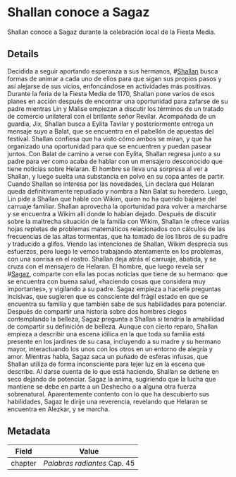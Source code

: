 # Shallan conoce a Sagaz
Shallan conoce a Sagaz durante la celebración local de la Fiesta Media.

## Details
Decidida a seguir aportando esperanza a sus hermanos, #[Shallan](characters/shallan) busca formas de animar a cada uno de ellos para que sigan sus propios pasos y así alejarse de sus vicios, enfoncándose en actividades más positivas. Durante la feria de la Fiesta Media de 1170, Shallan pone varios de esos planes en acción después de encontrar una oportunidad para zafarse de su padre mientras Lin y Malise empiezan a discutir los términos de un tratado de comercio unilateral con el brillante señor Revilar. Acompañada de un guardia, Jix, Shallan busca a Eylita Tavilar y posteriormente entrega un mensaje suyo a Balat, que se encuentra en el pabellón de apuestas del festival. Shallan confiesa que ha visto cómo ambos se miran, y que ha organizado una oportunidad para que se encuentren y puedan pasear juntos. Con Balat de camino a verse con Eylita, Shallan regresa junto a su padre para ver como acaba de hablar con un mensajero desconocido que tiene noticias sobre Helaran. El hombre se lleva una sorpresa al ver a Shallan, y luego suelta una substancia en polvo en su copa antes de partir. Cuando Shallan se interesa por las novedades, Lin declara que Helaran queda definitivamente repudiado y nombra a Nan Balat su heredero. Luego, Lin pide a Shallan que hable con Wikim, quien no ha querido bajarse del carruaje familiar. Shallan aprovecha la oportunidad para volver a marcharse y se encuentra a Wikim allí donde lo habían dejado. Después de discutir sobre la maltrecha situación de la familia con Wikim, Shallan le ofrece varias hojas repletas de problemas matemáticos relacionados con cálculos de las frecuencias de las altas tormentas, que ha tomado de los libros de su padre y traducido a glifos. Viendo las intenciones de Shallan, Wikim desprecia sus esfuerzos, pero luego le vemos trabajando atentamente en los problemas, con una sonrisa en el rostro. Shallan deja atrás el carruaje, abatida, y se cruza con el mensajero de Helaran. El hombre, que luego revela ser #[Sagaz](characters/wit), comparte con ella las pocas noticias que tiene de su hermano: que se encuentra con buena salud, «haciendo cosas que considera muy importantes», y vigilando a su padre. Sagaz empieza a hacerle preguntas incisivas, que sugieren que es consciente del frágil estado en que se encuentra su familia y que también sabe de sus habilidades para potenciar. Después de compartir una historia sobre dos hombres ciegos contemplando la belleza, Sagaz pregunta a Shallan si tendría la amabilidad de compartir su definición de belleza. Aunque con cierto reparo, Shallan empieza a describir una escena idílica en la que toda su familia está presente en los jardines de su casa, incluyendo a su madre y su hermano mayor, interactuando los unos con los otros en un entorno de alegría y amor. Mientras habla, Sagaz saca un puñado de esferas infusas, que Shallan utiliza de forma inconsciente para tejer luz en la escena que describe. Al darse cuenta de lo que está haciendo, Shallan se detiene en seco dejando de potenciar. Sagaz la anima, sugiriendo que la lucha que mantiene se debe en parte a un Deshecho o a alguna otra fuerza sobrenatural. Aparentemente contento con lo que ha descubierto sus habilidades, Sagaz le dirije una reverencia, revelando que Helaran se encuentra en Alezkar, y se marcha.

## Metadata
| Field | Value |
| ----- | ----- |
| chapter | *Palabras radiantes* Cap. 45 |
